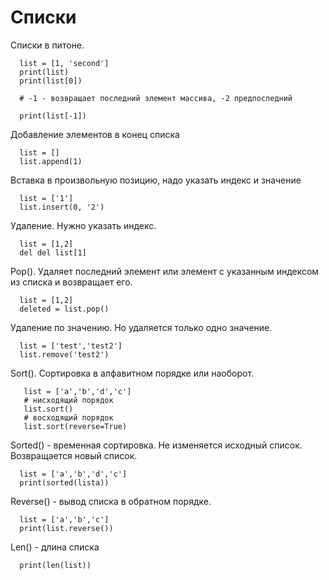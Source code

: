 # Списки

Списки в питоне.
```code
  list = [1, 'second']
  print(list)
  print(list[0])
  
  # -1 - возвращает последний элемент массива, -2 предпоследний
 
  print(list[-1])
```
Добавление элементов в конец списка
```code
  list = []
  list.append(1)
```
Вставка в произвольную позицию, надо указать индекс и значение
```code
  list = ['1']
  list.insert(0, '2')
```
Удаление. Нужно указать индекс.
```code
  list = [1,2]
  del del list[1]
```
Pop(). Удаляет последний элемент или элемент с указанным индексом из списка и возвращает его.
```code
  list = [1,2]
  deleted = list.pop()
```
Удаление по значению. Но удаляется только одно значение.
```code
  list = ['test','test2']
  list.remove('test2')
```
Sort(). Сортировка в алфавитном порядке или наоборот.
```code
   list = ['a','b','d','c']
   # нисходящий порядок
   list.sort()
   # восходящий порядок
   list.sort(reverse=True)
```
Sorted() - временная сортировка. Не изменяется исходный список. Возвращается новый список.
```code
  list = ['a','b','d','c']
  print(sorted(lista))
```
Reverse() - вывод списка в обратном порядке.
```code
  list = ['a','b','c']
  print(list.reverse())
```
Len() - длина списка
```code
  print(len(list))
```
